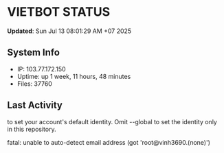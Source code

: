 # VIETBOT STATUS
**Updated**: Sun Jul 13 08:01:29 AM +07 2025

## System Info
- IP: 103.77.172.150
- Uptime: up 1 week, 11 hours, 48 minutes
- Files: 37760

## Last Activity

to set your account's default identity.
Omit --global to set the identity only in this repository.

fatal: unable to auto-detect email address (got 'root@vinh3690.(none)')
